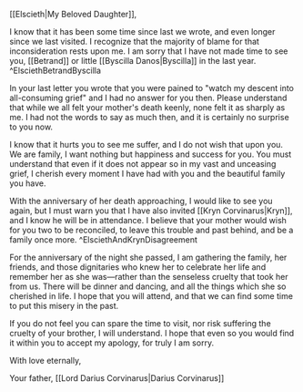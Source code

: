 [[Elscieth|My Beloved Daughter]],

I know that it has been some time since last we wrote, and even longer since we last visited. I recognize that the majority of blame for that inconsideration rests upon me. I am sorry that I have not made time to see you, [[Betrand]] or little [[Byscilla Danos|Byscilla]] in the last year.
^ElsciethBetrandByscilla

In your last letter you wrote that you were pained to "watch my descent into all-consuming grief" and I had no answer for you then. Please understand that while we all felt your mother's death keenly, none felt it as sharply as me. I had not the words to say as much then, and it is certainly no surprise to you now.

I know that it hurts you to see me suffer, and I do not wish that upon you. We are family, I want nothing but happiness and success for you. You must understand that even if it does not appear so in my vast and unceasing grief, I cherish every moment I have had with you and the beautiful family you have.

With the anniversary of her death approaching, I would like to see you again, but I must warn you that I have also invited [[Kryn Corvinarus|Kryn]], and I know he will be in attendance. I believe that your mother would wish for you two to be reconciled, to leave this trouble and past behind, and be a family once more.
^ElsciethAndKrynDisagreement

For the anniversary of the night she passed, I am gathering the family, her friends, and those dignitaries who knew her to celebrate her life and remember her as she was—rather than the senseless cruelty that took her from us. There will be dinner and dancing, and all the things which she so cherished in life. I hope that you will attend, and that we can find some time to put this misery in the past.

If you do not feel you can spare the time to visit, nor risk suffering the cruelty of your brother, I will understand. I hope that even so you would find it within you to accept my apology, for truly I am sorry.

With love eternally,

Your father, [[Lord Darius Corvinarus|Darius Corvinarus]]
